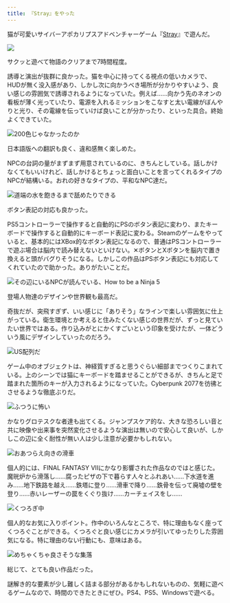 ```yaml
---
title: 『Stray』をやった
---
```

猫が可愛いサイバーアポカリプスアドベンチャーゲーム『[Stray](https://store.steampowered.com/app/1332010/Stray/?l=japanese)』で遊んだ。

![](https://lh4.googleusercontent.com/b9bYRRl5uB3GuK4CZmqiald1MZX4bZHn5oqGBSpPTkLFJaB5hTjOagUxjYbLHDTdnv-7tex-NxTyGM2Ly5nanRhqpmeA9eSFgtI9d6VGavfYw86juuXNrvibEN0ovOKMWDxIYVKuCf5m4BVHP-014eg)

サクッと遊べて物語のクリアまで7時間程度。

誘導と演出が抜群に良かった。猫を中心に持ってくる視点の低いカメラで、HUDが無く没入感があり、しかし次に向かうべき場所が分かりやすいよう、良い感じの雰囲気で誘導されるようになっていた。例えば……向かう先のネオンの看板が薄く光っていたり、電源を入れるミッションをこなすと太い電線がぼんやりと光り、その電線を伝っていけば良いことが分かったり、といった具合。終始よくできていた。

![](https://lh3.googleusercontent.com/CO_73ih610YqIupebnBL9x00NeYOvM1oV7FmF7m-wmEVkX2NaofntkJo6guYfxUvh8UUwZ21NgOPTfU7jCyJ0DlROOrM4GqMVk2YlMYvVWBLof_pZUduBDX7TizxLhwPhzuTMsUavJr2q620GC2hjkc "200色じゃなかったのか")

日本語版への翻訳も良く、違和感無く楽しめた。

NPCの台詞の量がまずまず用意されているのに、きちんとしている。話しかけなくてもいいけれど、話しかけるとちょっと面白いことを言ってくれるタイプのNPCが結構いる。おれの好きなタイプの、平和なNPC達だ。

![](https://lh3.googleusercontent.com/OL9dWym0DUJOKE2pfwlKh3Ceqx1iOM_-ifkP0e0EaTcWTduR9MtGNIcbBncd8hWDOb1mXmcc4YQjKZLidr-jWxLoiwTJAdFZd37OEXCQI-CGJXk4fj-7amGa1PgHNNIzkqL-Y3Xt8l_bW8P2NJ68Nnc "道端の水を飽きるまで舐めたりできる")

ボタン表記の対応も良かった。

PS5コントローラーで操作すると自動的にPSのボタン表記に変わり、またキーボードで操作すると自動的にキーボード表記に変わる。Steamのゲームをやっていると、基本的にはXBox的なボタン表記になるので、普通はPSコントローラーで遊ぶ場合は脳内で読み替えないといけない。✕ボタンとXボタンを脳内で置き換えると頭がバグりそうになる。しかしこの作品はPSボタン表記にも対応してくれていたので助かった。ありがたいことだ。

![](https://lh4.googleusercontent.com/VJMRxlAhCrxW5f4-4v36rmM93M21j5MCZsmrmDiPTNvdHHsqfSKHYwqy4LHaf0a7k7dCQYr30ELUB_HvGu2poiapuVdqeJATJzsqEC5V8eHDebgTHHd-aI2XzbevybtvinXwO2FaGw2kjsakEmvZX3s "その辺にいるNPCが読んでいる、How to be a Ninja 5")

登場人物達のデザインや世界観も最高だ。

奇抜だが、突飛すぎず、いい感じに「ありそう」なラインで楽しい雰囲気に仕上がっている。衛生環境とか考えると住みたくない感じの世界だが、ずっと見ていたい世界ではある。作り込みがとにかくすごいという印象を受けたが、一体どういう風にデザインしていったのだろう。

![](https://lh6.googleusercontent.com/OMyko7QhdQAl8vSt_fKi7ZIgSYlStF2GIYJqz7cZ3wgSOQ6VSD1hPFjzyAePRliiwf9T-gSwdEnI0dFGSp7yX-YGVhgjDUpuZ9ximXyh1d_MOxT9LZS2mpUYMAQ23-cJb-6LDBSolJlCJdrdDL2MHoA "US配列だ")

ゲーム中のオブジェクトは、神経質すぎると思うぐらい細部までつくりこまれている。上のシーンでは猫にキーボードを踏ませることができるが、きちんと足で踏まれた箇所のキーが入力されるようになっていた。Cyberpunk 2077を彷彿とさせるような徹底ぶりだ。

![](https://lh5.googleusercontent.com/sOtXBZUy0x_h9QPjCtXEQpBcPEd8Ri8sKj-i3CAh8lpWpmudJdJQ5P-o3s7UYPyZpPhSSHXGokjRnQF8LoJkUZm8K85InhsH1RanJTMxkDPglvqwd2nq9lOKc7nm3FLVriYYh1Oxpb_jFI0YUnCEv3Y "ふつうに怖い")

かなりグロテスクな者達も出てくる。ジャンプスケア的な、大きな恐ろしい音と共に映像や出来事を突然変化させるような演出は無いので安心して良いが、しかしこの辺に全く耐性が無い人は少し注意が必要かもしれない。

![](https://lh6.googleusercontent.com/dKwUwFfA-9F9P7sod3Yy-2LaYBG1gzD9gjrGhS5fyQekmAYJsWrrY-BOWRmz8U9ussRIw82cCq05ZfwlyDJSYiIqxA6O_3QYaG7dcKqnMX0iY1zSQS5TYT1Nd2pe4-J06t2IiHyjrGnkQ5X0AiP8wfk "おあつらえ向きの滑車")

個人的には、FINAL FANTASY VIIにかなり影響された作品なのではと感じた。魔晄炉から滑落し……腐ったピザの下で暮らす人々とふれあい……下水道を進み……地下鉄路を越え……鉄塔に登り……滑車で降り……鉄骨を伝って廃墟の壁を登り……赤いレーザーの罠をくぐり抜け……カーチェイスをし……

![](https://lh6.googleusercontent.com/faELg3tm79EuJP1JQBDEz9vzDhbDRIgQkK9VCGaMH6vjGyGe4RUWtJj3tdDKHIwCy_7RQwiVMh_RLly8kUgtj1RGnLhiwJANZ6DRmQXRIAWCEc5Vaju4zrulnxI8cB3KseCxMand9nD1Hei_rErB220 "くつろぎ中")

個人的なお気に入りポイント。作中のいろんなところで、特に理由もなく座ってくつろぐことができる。くつろぐと良い感じにカメラが引いてゆったりした雰囲気になる。特に理由のない行動にも、意味はある。

![](https://lh5.googleusercontent.com/oT3F3PL861T_4wqcTaMoZbf7h13ld70vC7IqXb55ZaOXtd46S-x8_xmZ3hSl0Ulht9f56z1Hz9GvfM87ymukQ7gLvBdNKuYUR9Dh85qju32UIKUl1h7zexC5TqHHofuV8WTLnlQ-c7lMD-gmZ6x0JtI "めちゃくちゃ良さそうな集落")

総じて、とても良い作品だった。

謎解き的な要素が少し難しく詰まる部分があるかもしれないものの、気軽に遊べるゲームなので、時間のできたときにぜひ。PS4、PS5、Windowsで遊べる。
